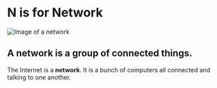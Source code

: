 # N is for Network

![Image of a network](./images/N.svg)

## A **network** is a group of connected things.

The Internet is a **network**. It is a bunch of computers all connected and talking to one another.

